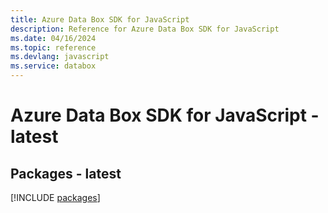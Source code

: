 ```yaml
---
title: Azure Data Box SDK for JavaScript
description: Reference for Azure Data Box SDK for JavaScript
ms.date: 04/16/2024
ms.topic: reference
ms.devlang: javascript
ms.service: databox
---
```

# Azure Data Box SDK for JavaScript - latest
## Packages - latest
[!INCLUDE [packages](data-box-index.md)]